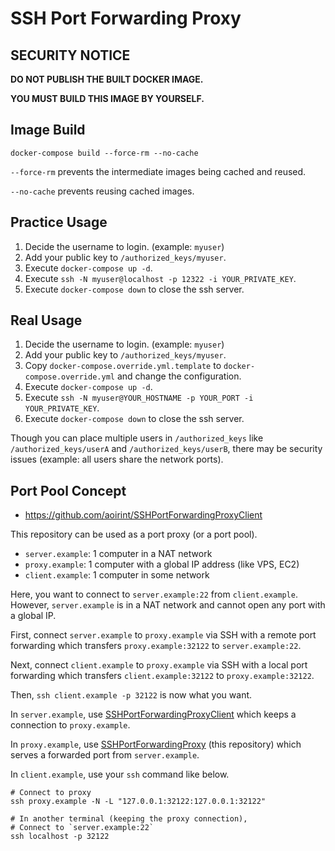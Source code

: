 # SSH Port Forwarding Proxy

## SECURITY NOTICE
**DO NOT PUBLISH THE BUILT DOCKER IMAGE.**

**YOU MUST BUILD THIS IMAGE BY YOURSELF.**


## Image Build
```shell
docker-compose build --force-rm --no-cache
```

`--force-rm` prevents the intermediate images being cached and reused.

`--no-cache` prevents reusing cached images.


## Practice Usage
1. Decide the username to login. (example: `myuser`)
2. Add your public key to `/authorized_keys/myuser`.
3. Execute `docker-compose up -d`.
4. Execute `ssh -N myuser@localhost -p 12322 -i YOUR_PRIVATE_KEY`.
5. Execute `docker-compose down` to close the ssh server.


## Real Usage
1. Decide the username to login. (example: `myuser`)
2. Add your public key to `/authorized_keys/myuser`.
3. Copy `docker-compose.override.yml.template` to `docker-compose.override.yml` and change the configuration.
4. Execute `docker-compose up -d`.
5. Execute `ssh -N myuser@YOUR_HOSTNAME -p YOUR_PORT -i YOUR_PRIVATE_KEY`.
6. Execute `docker-compose down` to close the ssh server.

Though you can place multiple users in `/authorized_keys` like `/authorized_keys/userA` and `/authorized_keys/userB`,
there may be security issues (example: all users share the network ports).


## Port Pool Concept
- https://github.com/aoirint/SSHPortForwardingProxyClient

This repository can be used as a port proxy (or a port pool).

- `server.example`: 1 computer in a NAT network
- `proxy.example`: 1 computer with a global IP address (like VPS, EC2)
- `client.example`: 1 computer in some network

Here, you want to connect to `server.example:22` from `client.example`.
However, `server.example` is in a NAT network and cannot open any port with a global IP.

First, connect `server.example` to `proxy.example` via SSH with a remote port forwarding which transfers `proxy.example:32122` to `server.example:22`.

Next, connect `client.example` to `proxy.example` via SSH with a local port forwarding which transfers `client.example:32122` to `proxy.example:32122`.

Then, `ssh client.example -p 32122` is now what you want.

In `server.example`, use [SSHPortForwardingProxyClient](https://github.com/aoirint/SSHPortForwardingProxyClient) which keeps a connection to `proxy.example`.

In `proxy.example`, use [SSHPortForwardingProxy](https://github.com/aoirint/SSHPortForwardingProxy) (this repository) which serves a forwarded port from `server.example`.

In `client.example`, use your `ssh` command like below.

```
# Connect to proxy
ssh proxy.example -N -L "127.0.0.1:32122:127.0.0.1:32122"

# In another terminal (keeping the proxy connection),
# Connect to `server.example:22`
ssh localhost -p 32122
```
